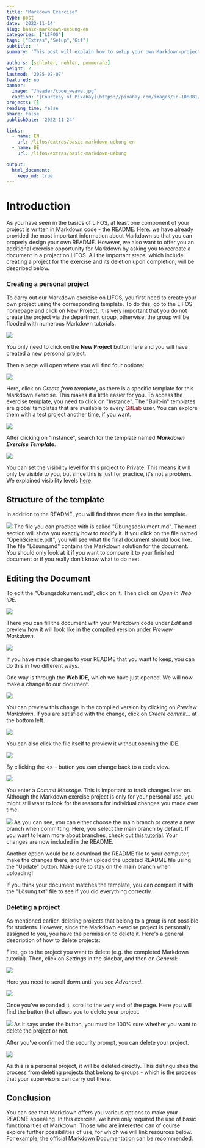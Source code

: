 ```yaml
---
title: "Markdown Exercise" 
type: post
date: '2022-11-14' 
slug: basic-markdown-uebung-en
categories: ["LIFOS"] 
tags: ["Extras","Setup","Git"] 
subtitle: ''
summary: 'This post will explain how to setup your own Markdown-project within LIFOS and how to acquire experience with Markdown through the project itself. The exercises used to learn Markdown themselves are only within the project.' 

authors: [schloter, nehler, pommeranz] 
weight: 2
lastmod: '2025-02-07'
featured: no
banner:
  image: "/header/code_weave.jpg"
  caption: "[Courtesy of Pixabay](https://pixabay.com/images/id-108881/)"
projects: []
reading_time: false
share: false
publishDate: '2022-11-24'

links:
  - name: EN
    url: /lifos/extras/basic-markdown-uebung-en
  - name: DE
    url: /lifos/extras/basic-markdown-uebung

output:
  html_document:
    keep_md: true
---
```


# Introduction   
  
As you have seen in the basics of LIFOS, at least one component of your project is written in Markdown code - the README. [Here](/lifos/grundlagen/eigenesprojekt-en/#Markdown). we have already provided the most important information about Markdown so that you can properly design your own README. However, we also want to offer you an additional exercise opportunity for Markdown by asking you to recreate a document in a project on LIFOS. All the important steps, which include creating a project for the exercise and its deletion upon completion, will be described below.

### Creating a personal project 

To carry out our Markdown exercise on LIFOS, you first need to create your own project using the corresponding template. To do this, go to the LIFOS homepage and click on New Project. It is very important that you do not create the project via the department group, otherwise, the group will be flooded with numerous Markdown tutorials. 

![](../grundlagen/gitlaborientierung_newproject.png)

You only need to click on the **New Project** button here and you will have created a new personal project.

Then a page will open where you will find four options: 

![](../grundlagen/gitlaborientierung_newprojectoptions.png) 

Here, click on *Create from template*, as there is a specific template for this Markdown exercise. This makes it a little easier for you. To access the exercise template, you need to click on "Instance". The "Built-in" templates are global templates that are available to every <span style="color: darkred;">GitLab</span> user. You can explore them with a test project another time, if you want.

![](../grundlagen/gitlaborientierung_newprojectinstance.png) 

After clicking on "Instance", search for the template named **_Markdown Exercise Template_**.
 
![](../grundlagen/gitlaborientierung_markdownInstanceTemplate.png) 

You can set the visibility level for this project to Private. This means it will only be visible to you, but since this is just for practice, it's not a problem. We explained visibility levels [here](/grundlagen/eigenesprojekt-en/).

## Structure of the template

In addition to the README, you will find three more files in the template.

![](../grundlagen/gitlaborientierung_uebungtemplate.png) 
The file you can practice with is called "Übungsdokument.md". The next section will show you exactly how to modify it. If you click on the file named "OpenScience.pdf", you will see what the final document should look like. The file "Lösung.md" contains the Markdown solution for the document. You should only look at it if you want to compare it to your finished document or if you really don't know what to do next.



## Editing the Document

To edit the "Übungsdokument.md", click on it. Then click on *Open in Web IDE*.

![](../grundlagen/gitlaborientierung_openuebunginwebide.png) 

There you can fill the document with your Markdown code under *Edit* and preview how it will look like in the compiled version under *Preview Markdown*. 

![](../grundlagen/gitlaborientierung_webidetemplate.png)

If you have made changes to your README that you want to keep, you can do this in two different ways.

One way is through the **Web IDE**, which we have just opened. We will now make a change to our document.

![](../grundlagen/gitlabMarkdown_ÄnderungReadMe.png)

You can preview this change in the compiled version by clicking on *Preview Markdown*. If you are satisfied with the change, click on *Create commit...* at the bottom left.

![](../grundlagen/gitlabMarkdown_CreateCommitWebIDE.png)

You can also click the file itself to preview it without opening the IDE.

![](../grundlagen/gitlaborientierung_preview.png)

By cllicking the <> - button you can change back to a code view.

![](../grundlagen/gitlaborientierung_code.png)

You enter a *Commit Message*. This is important to track changes later on. Although the Markdown exercise project is only for your personal use, you might still want to look for the reasons for individual changes you made over time.

![](../grundlagen/gitlabMarkdown_CommitTest.png)
As you can see, you can either choose the main branch or create a new branch when committing. Here, you select the main branch by default. If you want to learn more about branches, check out this [tutorial](https://pandar.netlify.app/post/branches/). Your changes are now included in the README.
<!-- Link muss erneuert werden für Branches -->
<!-- Branches waren jetzt im eigene Projekte Teil gar kein Thema mehr - sollte vlt an einer Stelle auch angeschnitten werden. - evtl. im vertiefende Einführung? Hier muss man halt nur den main-Branch auswählen, weil die default Option ist einen neuen zu erstellen (bei jedem Commit) und das wollen wir ja nicht.-->

Another option would be to download the README file to your computer, make the changes there, and then upload the updated README file using the "Update" button. Make sure to stay on the **main** branch when uploading! 

If you think your document matches the template, you can compare it with the "Lösung.txt" file to see if you did everything correctly. 
 

### Deleting a project

As mentioned earlier, deleting projects that belong to a group is not possible for students. However, since the Markdown exercise project is personally assigned to you, you have the permission to delete it. Here's a general description of how to delete projects:

First, go to the project you want to delete (e.g. the completed Markdown tutorial). Then, click on *Settings* in the sidebar, and then on *General*:

![](../grundlagen/gitlabMarkdown_DeleteProject.png)

Here you need to scroll down until you see *Advanced*.

![](../grundlagen/gitlabMarkdown_AdvancedPrjectSet.png)

Once you've expanded it, scroll to the very end of the page. Here you will find the button that allows you to delete your project. 

![](../grundlagen/gitlabMarkdown_DeleteProjectButton.png)
As it says under the button, you must be 100% sure whether you want to delete the project or not.

After you've confirmed the security prompt, you can delete your project. 

![](../grundlagen/gitlabMarkdown_DeleteProjectCheck.png)

As this is a personal project, it will be deleted directly. This distinguishes the process from deleting projects that belong to groups - which is the process that your supervisors can carry out there.

## Conclusion
You can see that Markdown offers you various options to make your README appealing. In this exercise, we have only required the use of basic functionalities of Markdown. Those who are interested can of course explore further possibilities of use, for which we will link resources below. For example, the official [Markdown Documentation](https://www.markdownguide.org/extended-syntax/) can be recommended.

<!--## Subgruppen

Das zweite große Thema dieses Tutorials ist nur für einen Teil von euch relevant. Hier wird man hinverlinkt, wenn man in den Visibility-Einstellungen keine passende Option für das eigene Projekt gefunden hat. 

Die Lösung kann durch sogenannte Subgruppen erreicht werden. Dabei wird aus der übergeordneten Elterngruppe der Abteilung eine Subgruppe gebildet, in der nur spezifische Personen der übergeordneten Gruppe eingeladen sein können. In jeder Elterngruppe können beliebig viele Subgruppen existieren. Benutzt dieses Tool aber bitte wirklich nur, wenn es die Lage des Datenschutzes nicht anders zulässt.

Außerdem kann man Subgruppen für folgendes benutzen: 

1. gut zum organisieren größerer Projekte
2. man kann jedem User eine andere Rolle geben (z.B. was er alles bearbeiten kann und was nicht)

### Subgruppen erstellen 

Um eine Subgruppe zu erstellen, müsst ihr unter *Menu* und *Groups* auf **Your Groups** gehen. 

![](/post/gitlabMarkdown_createSubgroups.png)

Anschließend wählt ihr die Gruppe aus in der ihr für euer Projekt eine Subgruppe erstellen wollt. In der Gruppe geht ihr oben rechts auf **New Subgroup**. 

![](/post/gitlabMarkdown_createSubgroups2.png)

Danach öffnet sich noch ein Fenster bei dem ihr auf **Create Groups** klickt. Danach öffnet sich eine Seite in der ihr alle möglichen Einstellungen für euer Projekt festlegen könnt. 

Zum einen könnt ihr festlegen,  ob nur ihr diese Gruppe benutzt oder ob ihr auch Projektpartner*innen habt. Diese könnt ihr darunter direkt einladen über ihre Mailadressen. 

Eure erstellte Subgruppe findet ihr dann auf der Startseite der übergeordneten Gruppe.

![](/post/gitlabMarkdown_seeSubgroups.png)

### Projekt in einer Subgruppe erstellen

Nachdem ihr die Subgruppe erstellt habt, könnt ihr hier ganz normal ein Projekt erstellen, wie ihr es von normalen Gruppen gewöhnt seid. Falls ihr das nochmal auffrischen wollt, hier ist der [Link](https://pandar.netlify.app/post/lifos-orientierung#projekt-erstellen).

Nachdem ihr dieses Projekt erstellt habt, könnt ihr euch unter **Settings** und *General* die Visibility-Features anschauen. 

![](/post/gitlabMarkdown_subgroupVisibility.png)

Wie ihr unter **Repository** sehen könnt, sind nur Projektmitglieder dazu in der Lage Dateien in diesem Projekt anzuschauen oder zu bearbeiten. 

## Fazit
Subgruppen bieten eine weitere Organisationsstruktur innerhalb einer Gruppe. Hier sollten sie allerdings nur benutzt werden, wenn aus Datenschutz-Technischen Gründen keine andere Option übrig bleiben sollte.  -->


 
 

